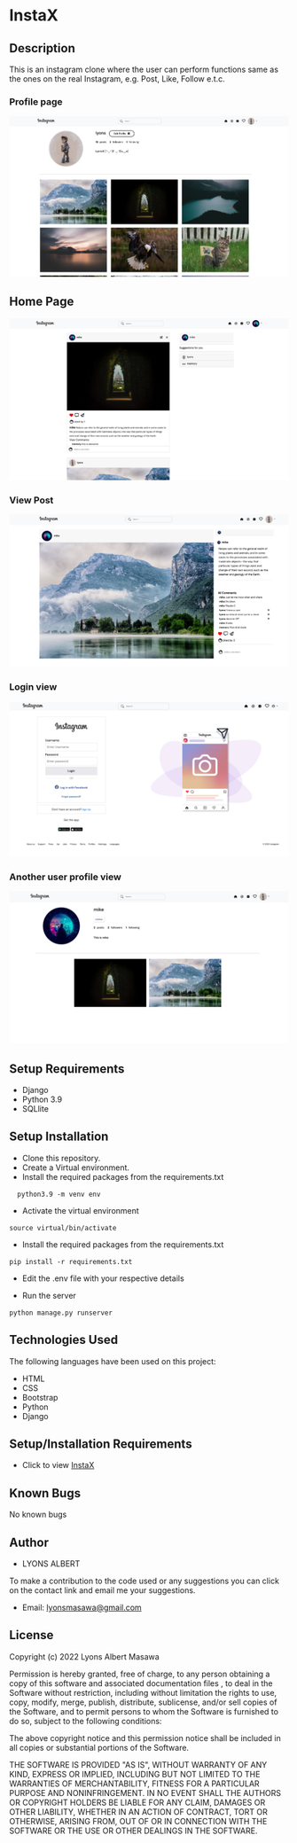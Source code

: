 # InstaX

## Description
This is an instagram clone where the user can perform functions same as the ones on the real Instagram, e.g. Post, Like, Follow e.t.c.

### Profile page
<img src="profile.png">

## Home Page
<img src="home.png">

### View Post
<img src="postview.png">

### Login view
<img src="login.png"> 

### Another user profile view
<img src="another.png"> 


## Setup Requirements

- Django 
- Python 3.9
- SQLlite
 
## Setup Installation

- Clone this repository.
- Create a Virtual environment.
- Install the required packages from the requirements.txt

```
  python3.9 -m venv env
```

- Activate the virtual environment

```
source virtual/bin/activate
```
- Install the required packages from the requirements.txt

``` 
pip install -r requirements.txt
```

- Edit the .env file with your respective details

- Run the server

```
python manage.py runserver
```

## Technologies Used

The following languages have been used on this project:

- HTML
- CSS
- Bootstrap
- Python
- Django

## Setup/Installation Requirements

- Click to view <a target="_blank" href="https://instaxl.herokuapp.com/">InstaX</a>
    
## Known Bugs

No known bugs

## Author
- LYONS ALBERT

To make a contribution to the code used or any suggestions you can click on the contact link and email me your suggestions.

- Email: lyonsmasawa@gmail.com

## License

Copyright (c) 2022 Lyons Albert Masawa

Permission is hereby granted, free of charge, to any person obtaining a copy
of this software and associated documentation files , to deal
in the Software without restriction, including without limitation the rights
to use, copy, modify, merge, publish, distribute, sublicense, and/or sell
copies of the Software, and to permit persons to whom the Software is
furnished to do so, subject to the following conditions:

The above copyright notice and this permission notice shall be included in all
copies or substantial portions of the Software.

THE SOFTWARE IS PROVIDED "AS IS", WITHOUT WARRANTY OF ANY KIND, EXPRESS OR
IMPLIED, INCLUDING BUT NOT LIMITED TO THE WARRANTIES OF MERCHANTABILITY,
FITNESS FOR A PARTICULAR PURPOSE AND NONINFRINGEMENT. IN NO EVENT SHALL THE
AUTHORS OR COPYRIGHT HOLDERS BE LIABLE FOR ANY CLAIM, DAMAGES OR OTHER
LIABILITY, WHETHER IN AN ACTION OF CONTRACT, TORT OR OTHERWISE, ARISING FROM,
OUT OF OR IN CONNECTION WITH THE SOFTWARE OR THE USE OR OTHER DEALINGS IN THE
SOFTWARE.
